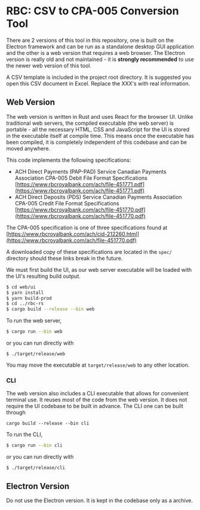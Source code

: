 # RBC: CSV to CPA-005 Conversion Tool

There are 2 versions of this tool in this repository, one is built on the Electron
framework and can be run as a standalone desktop GUI application and the other
is a web version that requires a web browser. The Electron version is really old
and not maintained - it is **strongly recommended** to use the newer web version of this tool.

A CSV template is included in the project root directory. It is suggested you open this CSV document in Excel. Replace the XXX's with real information.

## Web Version

The web version is written in Rust and uses React for the browser UI. Unlike
traditional web servers, the compiled executable (the web server) is portable - 
all the necessary HTML, CSS and JavaScript for the UI is stored in the 
executable itself at compile time. This means once the executable has been compiled, it is completely independent of this codebase and can be moved anywhere.

This code implements the following specifications:
- ACH Direct Payments (PAP-PAD) Service Canadian Payments Association CPA-005 Debit File Format Specifications
  [https://www.rbcroyalbank.com/ach/file-451771.pdf](https://www.rbcroyalbank.com/ach/file-451771.pdf)
- ACH Direct Deposits (PDS) Service Canadian Payments Association CPA-005 Credit File Format Specifications
  [https://www.rbcroyalbank.com/ach/file-451770.pdf](https://www.rbcroyalbank.com/ach/file-451770.pdf)

The CPA-005 specification is one of three specifications found at [https://www.rbcroyalbank.com/ach/cid-212260.html](https://www.rbcroyalbank.com/ach/file-451770.pdf)

A downloaded copy of these specifications are located in the `spec/` directory
should these links break in the future.

We must first build the UI, as our web server executable will be loaded with the 
UI's resulting build output.

```bash
$ cd web/ui
$ yarn install
$ yarn build-prod
$ cd ../rbc-rs
$ cargo build --release --bin web
```

To run the web server,

```bash
$ cargo run --bin web
```
or you can run directly with
```
$ ./target/release/web
```

You may move the executable at `target/release/web` to any other location.

### CLI

The web version also includes a CLI executable that allows for convenient terminal
use. It reuses most of the code from the web version. It does not require the UI
codebase to be built in advance. The CLI one can be built through

```
cargo build --release --bin cli
```

To run the CLI, 
```bash
$ cargo run --bin cli
```
or you can run directly with
```
$ ./target/release/cli
```

## Electron Version

Do not use the Electron version. It is kept in the codebase only as a archive.

